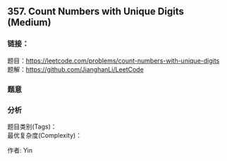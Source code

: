 ## 357. Count Numbers with Unique Digits (Medium)

### **链接**：
题目：https://leetcode.com/problems/count-numbers-with-unique-digits  
题解：https://github.com/JianghanLi/LeetCode

### **题意**



### **分析**  
题目类别(Tags)：  
最优复杂度(Complexity)：  



作者: Yin
